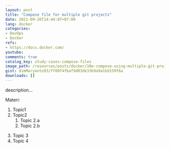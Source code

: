 ```yaml
---
layout: post
title: "Compose file for multiple git projects"
date: 2021-09-26T14:44:07+07:00
lang: docker
categories:
- DevOps
- Docker
refs: 
- https://docs.docker.com/
youtube: 
comments: true
catalog_key: study-cases-compose-files
image_path: /resources/posts/docker/10e-compose-using-multiple-git-projects
gist: dimMaryanto93/ff00f4fbaf9d03de33b9a9a1bd159f6a
downloads: []
---
```



description...

Materi: 

1. Topic1
2. Topic2
    1. Topic 2.a
    2. Topic 2.b
<!--more-->
3. Topic 3
4. Topic 4